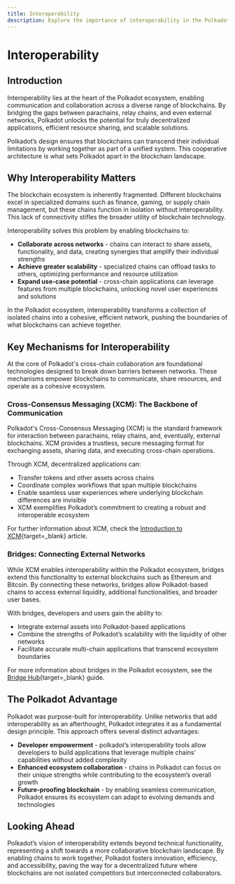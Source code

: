 ```yaml
---
title: Interoperability
description: Explore the importance of interoperability in the Polkadot ecosystem, covering XCM, bridges, and cross-chain communication.
---
```


# Interoperability

## Introduction

Interoperability lies at the heart of the Polkadot ecosystem, enabling communication and collaboration across a diverse range of blockchains. By bridging the gaps between parachains, relay chains, and even external networks, Polkadot unlocks the potential for truly decentralized applications, efficient resource sharing, and scalable solutions.

Polkadot’s design ensures that blockchains can transcend their individual limitations by working together as part of a unified system. This cooperative architecture is what sets Polkadot apart in the blockchain landscape.

## Why Interoperability Matters

The blockchain ecosystem is inherently fragmented. Different blockchains excel in specialized domains such as finance, gaming, or supply chain management, but these chains function in isolation without interoperability. This lack of connectivity stifles the broader utility of blockchain technology.

Interoperability solves this problem by enabling blockchains to:

- **Collaborate across networks** - chains can interact to share assets, functionality, and data, creating synergies that amplify their individual strengths
- **Achieve greater scalability** - specialized chains can offload tasks to others, optimizing performance and resource utilization
- **Expand use-case potential** - cross-chain applications can leverage features from multiple blockchains, unlocking novel user experiences and solutions

In the Polkadot ecosystem, interoperability transforms a collection of isolated chains into a cohesive, efficient network, pushing the boundaries of what blockchains can achieve together.

## Key Mechanisms for Interoperability

At the core of Polkadot's cross-chain collaboration are foundational technologies designed to break down barriers between networks. These mechanisms empower blockchains to communicate, share resources, and operate as a cohesive ecosystem.

### Cross-Consensus Messaging (XCM): The Backbone of Communication

Polkadot's Cross-Consensus Messaging (XCM) is the standard framework for interaction between parachains, relay chains, and, eventually, external blockchains. XCM provides a trustless, secure messaging format for exchanging assets, sharing data, and executing cross-chain operations.

Through XCM, decentralized applications can:

- Transfer tokens and other assets across chains
- Coordinate complex workflows that span multiple blockchains
- Enable seamless user experiences where underlying blockchain differences are invisible
- XCM exemplifies Polkadot’s commitment to creating a robust and interoperable ecosystem

For further information about XCM, check the [Introduction to XCM](/develop/interoperability/intro-to-xcm/){target=\_blank} article.

### Bridges: Connecting External Networks

While XCM enables interoperability within the Polkadot ecosystem, bridges extend this functionality to external blockchains such as Ethereum and Bitcoin. By connecting these networks, bridges allow Polkadot-based chains to access external liquidity, additional functionalities, and broader user bases.

With bridges, developers and users gain the ability to:

- Integrate external assets into Polkadot-based applications
- Combine the strengths of Polkadot’s scalability with the liquidity of other networks
- Facilitate accurate multi-chain applications that transcend ecosystem boundaries

For more information about bridges in the Polkadot ecosystem, see the [Bridge Hub](/polkadot-protocol/architecture/system-chains/bridge-hub/){target=\_blank} guide.

## The Polkadot Advantage

Polkadot was purpose-built for interoperability. Unlike networks that add interoperability as an afterthought, Polkadot integrates it as a fundamental design principle. This approach offers several distinct advantages:

- **Developer empowerment** - polkadot’s interoperability tools allow developers to build applications that leverage multiple chains’ capabilities without added complexity
- **Enhanced ecosystem collaboration** - chains in Polkadot can focus on their unique strengths while contributing to the ecosystem’s overall growth
- **Future-proofing blockchain** - by enabling seamless communication, Polkadot ensures its ecosystem can adapt to evolving demands and technologies

## Looking Ahead

Polkadot’s vision of interoperability extends beyond technical functionality, representing a shift towards a more collaborative blockchain landscape. By enabling chains to work together, Polkadot fosters innovation, efficiency, and accessibility, paving the way for a decentralized future where blockchains are not isolated competitors but interconnected collaborators.